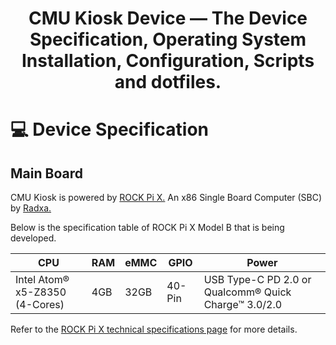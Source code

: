 # <p align="center">CMU Kiosk Device — The Device Specification, Operating System Installation, Configuration, Scripts and dotfiles.</p>

# 💻 Device Specification

## Main Board

CMU Kiosk is powered by [ROCK Pi X.](https://wiki.radxa.com/RockpiX) An x86 Single Board Computer (SBC) by [Radxa.](https://wiki.radxa.com/Special:SpecialContact/)

Below is the specification table of ROCK Pi X Model B that is being developed.

| CPU | RAM | eMMC | GPIO | Power |
| --- | --- | ---- | ---- | ----- |
| Intel Atom® x5-Z8350 (4-Cores) | 4GB | 32GB | 40-Pin | USB Type-C PD 2.0 or Qualcomm® Quick Charge™ 3.0/2.0 |

Refer to the [ROCK Pi X technical specifications page](https://wiki.radxa.com/RockpiX/hardware) for more details.